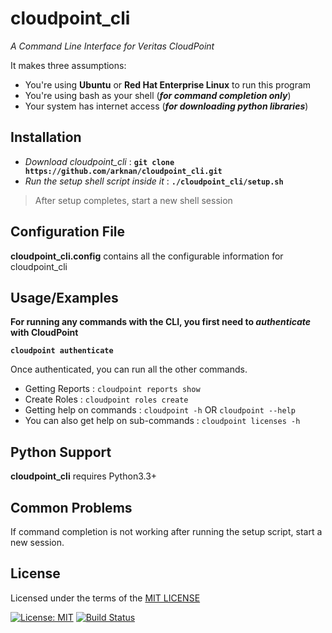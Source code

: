 # cloudpoint_cli

_A Command Line Interface for Veritas CloudPoint_

It makes three assumptions:


* You're using **Ubuntu** or **Red Hat Enterprise Linux** to run this program 
* You're using bash as your shell (**_for command completion only_**)
* Your system has internet access (**_for downloading python libraries_**)

Installation
-------------

* _Download cloudpoint_cli_ : **```git clone https://github.com/arknan/cloudpoint_cli.git```**
* _Run the setup shell script inside it_ : **```./cloudpoint_cli/setup.sh ```**

> After setup completes, start a new shell session  

Configuration File
-------------------
**cloudpoint_cli.config** contains all the configurable information for cloudpoint_cli

Usage/Examples
---------------

**For running any commands with the CLI, you first need to _authenticate_ with CloudPoint**

**```cloudpoint authenticate```**

Once authenticated, you can run all the other commands.

* Getting Reports          : `cloudpoint reports show`
* Create Roles             : ```cloudpoint roles create```
* Getting help on commands : ```cloudpoint -h``` OR ```cloudpoint --help```
* You can also get help on sub-commands : ```cloudpoint licenses -h```


Python Support
--------------
**cloudpoint_cli** requires Python3.3+

Common Problems
---------------
If command completion is not working after running the setup script, start a new session.

License
-------
Licensed under the terms of the [MIT LICENSE](https://opensource.org/licenses/MIT)

[![License: MIT](https://img.shields.io/badge/License-MIT-yellow.svg)](https://opensource.org/licenses/MIT)
[![Build Status](https://travis-ci.org/arknan/cloudpoint_cli.svg?branch=master)](https://travis-ci.org/arknan/cloudpoint_cli)
